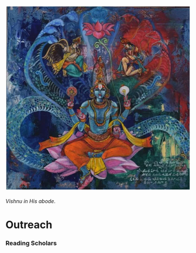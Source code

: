 <p align="center"> <img width="500" src="imgs/vishnu.jpeg" alt="vishnu"> </p>

###### *Vishnu in His abode.* <br>

# Outreach
### Reading Scholars
